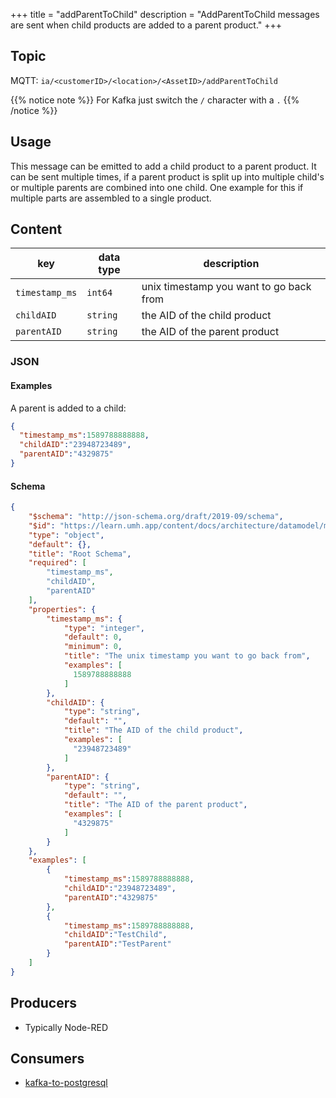 +++
title = "addParentToChild"
description = "AddParentToChild messages are sent when child products are added to a parent product."
+++

## Topic

MQTT: ``ia/<customerID>/<location>/<AssetID>/addParentToChild``

{{% notice note %}}
For Kafka just switch the `/` character with a `.`
{{% /notice %}}

## Usage

This message can be emitted to add a child product to a parent product.
It can be sent multiple times, if a parent product is split up into multiple child's or multiple parents are combined into one child. One example for this if multiple parts are assembled to a single product. 

## Content

| key            | data type | description                             |
|----------------|-----------|-----------------------------------------|
| `timestamp_ms` | `int64`   | unix timestamp you want to go back from |
| `childAID`     | `string`  | the AID of the child product            |
| `parentAID`    | `string`  | the AID of the parent product           |


### JSON

#### Examples

A parent is added to a child:
```json
{
  "timestamp_ms":1589788888888,
  "childAID":"23948723489",
  "parentAID":"4329875"
}
```

#### Schema

```json
{
    "$schema": "http://json-schema.org/draft/2019-09/schema",
    "$id": "https://learn.umh.app/content/docs/architecture/datamodel/messages/scrapCount.json",
    "type": "object",
    "default": {},
    "title": "Root Schema",
    "required": [
        "timestamp_ms",
        "childAID",
        "parentAID"
    ],
    "properties": {
        "timestamp_ms": {
            "type": "integer",
            "default": 0,
            "minimum": 0,
            "title": "The unix timestamp you want to go back from",
            "examples": [
              1589788888888
            ]
        },
        "childAID": {
            "type": "string",
            "default": "",
            "title": "The AID of the child product",
            "examples": [
              "23948723489"
            ]
        },
        "parentAID": {
            "type": "string",
            "default": "",
            "title": "The AID of the parent product",
            "examples": [
              "4329875"
            ]
        }
    },
    "examples": [
        {
            "timestamp_ms":1589788888888,
            "childAID":"23948723489",
            "parentAID":"4329875"
        },
        {
            "timestamp_ms":1589788888888,
            "childAID":"TestChild",
            "parentAID":"TestParent"
        }
    ]
}
```

## Producers

- Typically Node-RED

## Consumers

- [kafka-to-postgresql](/docs/architecture/microservices/core/kafka-to-postgresql)
